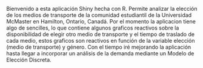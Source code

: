 Bienvenido a esta aplicación Shiny hecha con R. Permite analizar la elección de los medios de transporte de la comunidad estudiantil de la Universidad McMaster en Hamilton, Ontario, Canadá.
Por el momento la aplicacion tiene algo de sencilles, lo que contiene algunos graficos reactivos sobre la disponibilidad de elegir otro medio de transporte y el tiempo de traslado de cada medio, estos graficos son reactivos en función de la variable elección (medio de transporte) y género.
Con el tiempo iré mejorando la aplicación hasta llegar a incorporar un análisis de la demanda mediante un Modelo de Elección Discreta.
